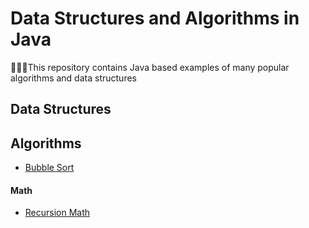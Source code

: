 # Data Structures and Algorithms in Java
👨🏾‍💻This repository contains Java based examples of many popular algorithms and data structures


## Data Structures

## Algorithms
* [Bubble Sort](https://github.com/godwinolle/Data-Structures-and-Algorithms/tree/master/BubbleSort)
#### Math
* [Recursion Math](https://github.com/godwinolle/Data-Structures-and-Algorithms/tree/master/BubbleSort)